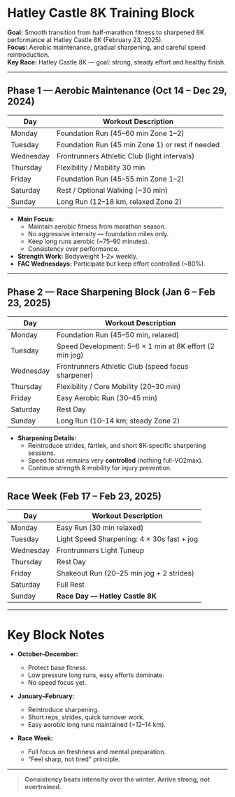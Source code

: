# Hatley Castle 8K Training Block

**Goal:** Smooth transition from half-marathon fitness to sharpened 8K performance at Hatley Castle 8K (February 23, 2025).  
**Focus:** Aerobic maintenance, gradual sharpening, and careful speed reintroduction.  
**Key Race:** Hatley Castle 8K — goal: strong, steady effort and healthy finish.

---

## Phase 1 — Aerobic Maintenance (Oct 14 – Dec 29, 2024)

| Day         | Workout Description                           |
|-------------|-----------------------------------------------|
| Monday      | Foundation Run (45–60 min Zone 1–2)           |
| Tuesday     | Foundation Run (45 min Zone 1) or rest if needed |
| Wednesday   | Frontrunners Athletic Club (light intervals)  |
| Thursday    | Flexibility / Mobility 30 min                 |
| Friday      | Foundation Run (45–55 min Zone 1–2)           |
| Saturday    | Rest / Optional Walking (~30 min)             |
| Sunday      | Long Run (12–18 km, relaxed Zone 2)           |

- **Main Focus:** 
  - Maintain aerobic fitness from marathon season.
  - No aggressive intensity — foundation miles only.
  - Keep long runs aerobic (~75–90 minutes).
  - Consistency over performance.
- **Strength Work:** Bodyweight 1–2× weekly.
- **FAC Wednesdays:** Participate but keep effort controlled (~80%).

---

## Phase 2 — Race Sharpening Block (Jan 6 – Feb 23, 2025)

| Day         | Workout Description                            |
|-------------|-------------------------------------------------|
| Monday      | Foundation Run (45–50 min, relaxed)             |
| Tuesday     | Speed Development: 5–6 × 1 min at 8K effort (2 min jog) |
| Wednesday   | Frontrunners Athletic Club (speed focus sharpener) |
| Thursday    | Flexibility / Core Mobility (20–30 min)         |
| Friday      | Easy Aerobic Run (30–45 min)                    |
| Saturday    | Rest Day                                        |
| Sunday      | Long Run (10–14 km; steady Zone 2)              |

- **Sharpening Details:**
  - Reintroduce strides, fartlek, and short 8K-specific sharpening sessions.
  - Speed focus remains very **controlled** (nothing full-VO2max).
  - Continue strength & mobility for injury prevention.

---

## Race Week (Feb 17 – Feb 23, 2025)

| Day         | Workout Description                            |
|-------------|-------------------------------------------------|
| Monday      | Easy Run (30 min relaxed)                      |
| Tuesday     | Light Speed Sharpening: 4 × 30s fast + jog     |
| Wednesday   | Frontrunners Light Tuneup                      |
| Thursday    | Rest Day                                        |
| Friday      | Shakeout Run (20–25 min jog + 2 strides)        |
| Saturday    | Full Rest                                       |
| Sunday      | **Race Day — Hatley Castle 8K**                 |

---

# Key Block Notes

- **October–December:**  
  - Protect base fitness.
  - Low pressure long runs, easy efforts dominate.
  - No speed focus yet.

- **January–February:**  
  - Reintroduce sharpening.
  - Short reps, strides, quick turnover work.
  - Easy aerobic long runs maintained (~12–14 km).

- **Race Week:**  
  - Full focus on freshness and mental preparation.
  - "Feel sharp, not tired" principle.

---

> **Consistency beats intensity over the winter. Arrive strong, not overtrained.**
